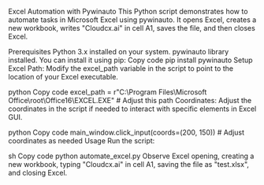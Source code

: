 Excel Automation with Pywinauto
This Python script demonstrates how to automate tasks in Microsoft Excel using pywinauto. It opens Excel, creates a new workbook, writes "Cloudcx.ai" in cell A1, saves the file, and then closes Excel.

Prerequisites
Python 3.x installed on your system.
pywinauto library installed. You can install it using pip:
Copy code
pip install pywinauto
Setup
Excel Path: Modify the excel_path variable in the script to point to the location of your Excel executable.

python
Copy code
excel_path = r"C:\Program Files\Microsoft Office\root\Office16\EXCEL.EXE"  # Adjust this path
Coordinates: Adjust the coordinates in the script if needed to interact with specific elements in Excel GUI.

python
Copy code
main_window.click_input(coords=(200, 150))  # Adjust coordinates as needed
Usage
Run the script:

sh
Copy code
python automate_excel.py
Observe Excel opening, creating a new workbook, typing "Cloudcx.ai" in cell A1, saving the file as "test.xlsx", and closing Excel.
